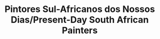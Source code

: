 ---
ref: sol-231-0008
title: ["Pintores Sul-Africanos dos Nossos Dias/Present-Day South African Painters"]
author_name: ["Sebastião Rodrigues"]
publisher: ["Fundação Calouste Gulbenkian"]
year: y1968
origin: Portugal
formats: [book, book-cover]
disciplines: ["graphic-design, illustration, typography, photography"]
tags:
layout: artifact
status: ["scan"]
published: false
int_published: false
image_count:
date_added: 2023-06-16
batch:
---